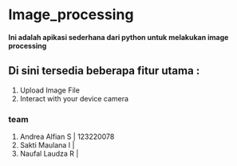 # Image_processing
#### Ini adalah apikasi sederhana dari python untuk melakukan image processing
## Di sini tersedia beberapa fitur utama :
1. Upload Image File
2. Interact with your device camera

### team
1. Andrea Alfian S | 123220078
2. Sakti Maulana I |
3. Naufal Laudza R | 
